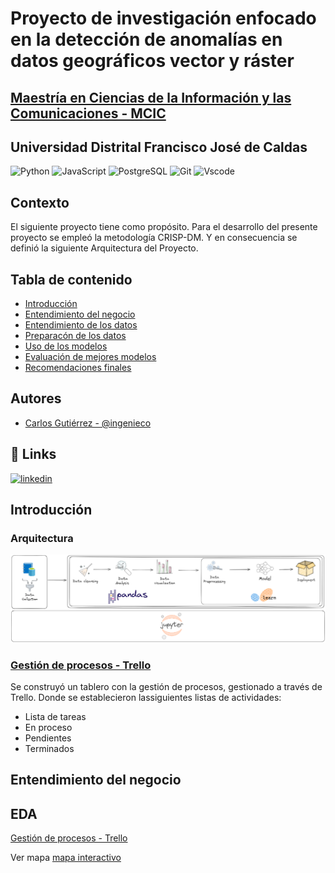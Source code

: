 
# Proyecto de investigación enfocado en la detección de anomalías en datos geográficos vector y ráster
## [Maestría en Ciencias de la Información y las Comunicaciones - MCIC ](https://facingenieria.udistrital.edu.co/maestria-ciencias-informacion/index.php/)
## Universidad Distrital Francisco José de Caldas

![Python](https://img.shields.io/badge/python-3670A0?style=for-the-badge&logo=python&logoColor=ffdd54) ![JavaScript](https://img.shields.io/badge/JavaScript-F7DF1E?style=for-the-badge&logo=javascript&logoColor=black) ![PostgreSQL](https://img.shields.io/badge/PostgreSQL-000?style=for-the-badge&logo=postgresql) ![Git](https://img.shields.io/badge/GIT-E44C30?style=for-the-badge&logo=git&logoColor=white)
![Vscode](https://img.shields.io/badge/Vscode-007ACC?style=for-the-badge&logo=visual-studio-code&logoColor=white)

## Contexto

El siguiente proyecto tiene como propósito. Para el desarrollo del presente proyecto se empleó la metodología CRISP-DM. Y en consecuencia se definió la siguiente Arquitectura del Proyecto.

## Tabla de contenido

 - [Introducción]()
 - [Entendimiento del negocio]()
 - [Entendimiento de los datos]()
 - [Preparacón de los datos]()
 - [Uso de los modelos]()
 - [Evaluación de mejores modelos]()
 - [Recomendaciones finales]()


## Autores
- [Carlos Gutiérrez - @ingenieco](https://github.com/Ingenieco)


## 🔗 Links
[![linkedin](https://img.shields.io/badge/linkedin-0A66C2?style=for-the-badge&logo=linkedin&logoColor=white)](https://www.linkedin.com/in/ingenieco-cegu/)


## Introducción




### Arquitectura
![Arquitectura del proyecto](https://github.com/Ingenieco/tf_aa_uao/blob/main/imagenes/arquitectura.svg)

### [Gestión de procesos - Trello]()

Se construyó un tablero con la gestión de procesos, gestionado a través de Trello. Donde se establecieron lassiguientes listas de actividades:
* Lista de tareas
* En proceso
* Pendientes
* Terminados

## Entendimiento del negocio



## EDA
[Gestión de procesos - Trello]()

Ver mapa [mapa interactivo]()
